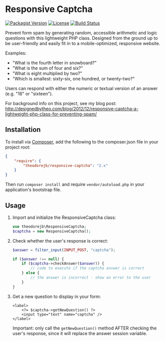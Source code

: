 # Responsive Captcha

[![Packagist Version](https://img.shields.io/packagist/v/theodorejb/responsive-captcha.svg)](https://packagist.org/packages/theodorejb/responsive-captcha) [![License](https://img.shields.io/packagist/l/theodorejb/responsive-captcha.svg)](https://packagist.org/packages/theodorejb/responsive-captcha) [![Build Status](https://travis-ci.org/theodorejb/Responsive-Captcha.svg?branch=master)](https://travis-ci.org/theodorejb/Responsive-Captcha)

Prevent form spam by generating random, accessible arithmetic and logic questions with this lightweight PHP class. Designed from the ground up to be user-friendly and easily fit in to a mobile-optimized, responsive website.

Examples:

* "What is the fourth letter in snowboard?"
* "What is the sum of four and six?"
* "What is eight multiplied by two?"
* "Which is smallest: sixty-six, one hundred, or twenty-two?"

Users can respond with either the numeric or textual version of an answer (e.g. "16" or "sixteen").

For background info on this project, see my blog post: http://designedbytheo.com/blog/2012/12/responsive-captcha-a-lightweight-php-class-for-preventing-spam/

## Installation

To install via [Composer](https://getcomposer.org/), add the following to the composer.json file in your project root:

```json
{
    "require": {
        "theodorejb/responsive-captcha": "2.x"
    }
}
```

Then run `composer install` and require `vendor/autoload.php` in your application's bootstrap file.

## Usage

1. Import and initialize the ResponsiveCaptcha class:

    ```php
    use theodorejb\ResponsiveCaptcha;
    $captcha = new ResponsiveCaptcha();
    ```

2. Check whether the user's response is correct:

    ```php
    $answer = filter_input(INPUT_POST, "captcha");

    if ($answer !== null) {
        if ($captcha->checkAnswer($answer)) {
            // code to execute if the captcha answer is correct
        } else {
            // the answer is incorrect - show an error to the user
        }
    }
    ```

3. Get a new question to display in your form:

    ```html+php
    <label>
	    <?= $captcha->getNewQuestion() ?>
        <input type="text" name="captcha" />
	</label>
	```

    Important: only call the `getNewQuestion()` method AFTER checking the user's response, since it will replace the answer session variable.
